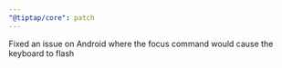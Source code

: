 ```yaml
---
"@tiptap/core": patch
---
```


Fixed an issue on Android where the focus command would cause the keyboard to flash
